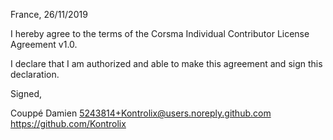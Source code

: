 France, 26/11/2019

I hereby agree to the terms of the Corsma Individual Contributor License
Agreement v1.0.

I declare that I am authorized and able to make this agreement and sign this
declaration.

Signed,

Couppé Damien 5243814+Kontrolix@users.noreply.github.com https://github.com/Kontrolix

